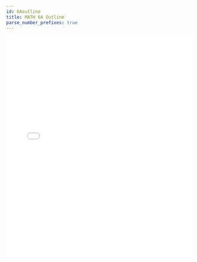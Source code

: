 ```yaml
---
id: 6Aoutline
title: MATH 6A Outline
parse_number_prefixes: true
---
```

<embed src="/static/pdf/Outline of concepts to be covered in class.pdf"  type='application/pdf' width="100%" height="600px" />
